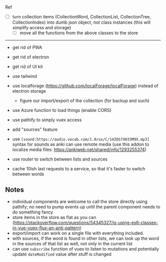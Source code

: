 Ref

-   [ ] turn collection items (CollectionWord, CollectionList, CollectionTree, CollectionIndex) into dumb json object, not class instances (this will simplify access and storage)
    -   [ ] move all the functions from the above classes to the store

---

-   get rid of PWA
-   get rid of electron
-   get rid of UI kit

-   use tailwind
-   use localforage (https://github.com/localForage/localForage) instead of electron storage
    -   figure our import/export of the collection (for backup and such)
-   use Azure function to load things (enable CORS)
-   use pathify to simply vuex access
-   add "sources" feature
-   use
    `[sound:https://audio.vocab.com/1.0/us/C/14ZQS7XH33M9X.mp3]` syntax for sounds as anki can use remote media (use this addon to localize media files: https://ankiweb.net/shared/info/1293255374)
-   use router to switch between lists and sources
-   cache 10ish last requests to a service, so that it's faster to switch between words

## Notes

-   individual components are welcome to call the store directly using pathify; no need to pump events up until the parent component needs to do something fancy
-   store items in the store as flat as you can (https://stackoverflow.com/questions/54345327/is-using-es6-classes-in-vue-vuex-flux-an-anti-pattern)
-   export/import can work on a single file with everything included.
-   with sources, if the word is found in other lists, we can look up the word in the sources of that list as well, not only in the current list
-   can use `subscribe` function of vuex to listen to mutations and potentially update `dateModified` value after stuff is changed
